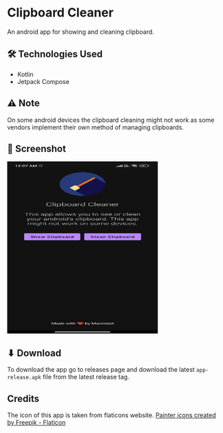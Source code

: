 # Clipboard Cleaner
An android app for showing and cleaning clipboard.

## 🛠️ Technologies Used 
- Kotlin
- Jetpack Compose

## ⚠️ Note
On some android devices the clipboard cleaning might not work as some vendors implement their own method of managing clipboards.

## 🌠 Screenshot
<img src="./screenshots/screenshot1.jpg" height="400px" width="350px"/>

## ⬇ Download
To download the app go to releases page and download the latest `app-release.apk` file from the latest release tag.

## Credits

The icon of this app is taken from flaticons website.
<a href="https://www.flaticon.com/free-icons/painter" title="painter icons">Painter icons created by Freepik - Flaticon</a>